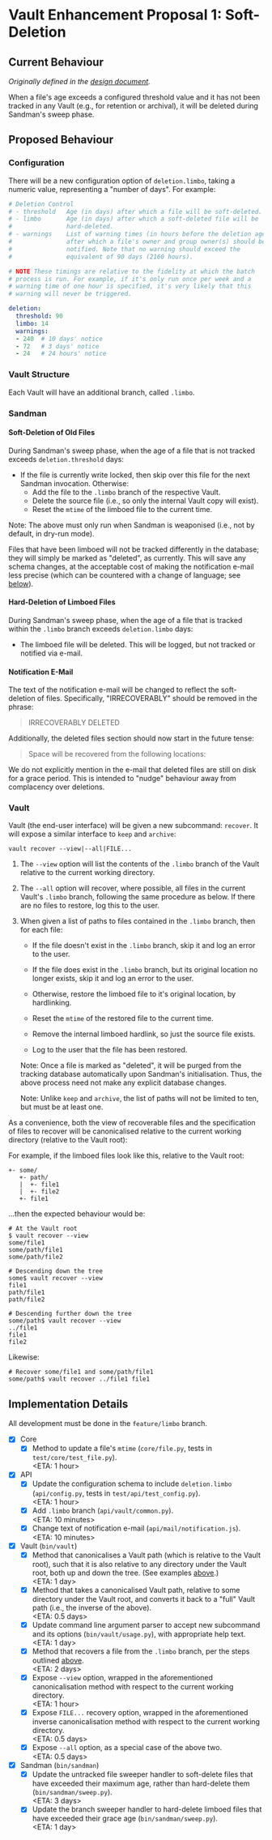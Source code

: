 # Vault Enhancement Proposal 1: Soft-Deletion

## Current Behaviour

_Originally defined in the [design document](/doc/dev/design.md)._

When a file's age exceeds a configured threshold value and it has not
been tracked in any Vault (e.g., for retention or archival), it will be
deleted during Sandman's sweep phase.

## Proposed Behaviour

### Configuration

There will be a new configuration option of `deletion.limbo`, taking a
numeric value, representing a "number of days". For example:

```yml
# Deletion Control
# - threshold   Age (in days) after which a file will be soft-deleted.
# - limbo       Age (in days) after which a soft-deleted file will be
#               hard-deleted.
# - warnings    List of warning times (in hours before the deletion age)
#               after which a file's owner and group owner(s) should be
#               notified. Note that no warning should exceed the
#               equivalent of 90 days (2160 hours).

# NOTE These timings are relative to the fidelity at which the batch
# process is run. For example, if it's only run once per week and a
# warning time of one hour is specified, it's very likely that this
# warning will never be triggered.

deletion:
  threshold: 90
  limbo: 14
  warnings:
  - 240  # 10 days' notice
  - 72   # 3 days' notice
  - 24   # 24 hours' notice
```

### Vault Structure

Each Vault will have an additional branch, called `.limbo`.

### Sandman

#### Soft-Deletion of Old Files

During Sandman's sweep phase, when the age of a file that is not tracked
exceeds `deletion.threshold` days:

* If the file is currently write locked, then skip over this file for
  the next Sandman invocation. Otherwise:
  * Add the file to the `.limbo` branch of the respective Vault.
  * Delete the source file (i.e., so only the internal Vault copy will
    exist).
  * Reset the `mtime` of the limboed file to the current time.

Note: The above must only run when Sandman is weaponised (i.e., not by
default, in dry-run mode).

Files that have been limboed will not be tracked differently in the
database; they will simply be marked as "deleted", as currently. This
will save any schema changes, at the acceptable cost of making the
notification e-mail less precise (which can be countered with a change
of language; see [below](#notification-e-mail)).

#### Hard-Deletion of Limboed Files

During Sandman's sweep phase, when the age of a file that is tracked
within the `.limbo` branch exceeds `deletion.limbo` days:

* The limboed file will be deleted. This will be logged, but not tracked
  or notified via e-mail.

#### Notification E-Mail

The text of the notification e-mail will be changed to reflect the
soft-deletion of files. Specifically, "IRRECOVERABLY" should be removed
in the phrase:

> IRRECOVERABLY DELETED

Additionally, the deleted files section should now start in the future
tense:

> Space will be recovered from the following locations:

We do not explicitly mention in the e-mail that deleted files are still
on disk for a grace period. This is intended to "nudge" behaviour away
from complacency over deletions.

### Vault

Vault (the end-user interface) will be given a new subcommand:
`recover`. It will expose a similar interface to `keep` and `archive`:

    vault recover --view|--all|FILE...

1. The `--view` option will list the contents of the `.limbo` branch
   of the Vault relative to the current working directory.

2. The `--all` option will recover, where possible, all files in the
   current Vault's `.limbo` branch, following the same procedure as
   below. If there are no files to restore, log this to the user.

3. When given a list of paths to files contained in the `.limbo` branch,
   then for each file:

   * If the file doesn't exist in the `.limbo` branch, skip it and log
     an error to the user.

   * If the file does exist in the `.limbo` branch, but its original
     location no longer exists, skip it and log an error to the user.

   * Otherwise, restore the limboed file to it's original location, by
     hardlinking.

   * Reset the `mtime` of the restored file to the current time.

   * Remove the internal limboed hardlink, so just the source file
     exists.

   * Log to the user that the file has been restored.

   Note: Once a file is marked as "deleted", it will be purged from the
   tracking database automatically upon Sandman's initialisation. Thus,
   the above process need not make any explicit database changes.

   Note: Unlike `keep` and `archive`, the list of paths will not be
   limited to ten, but must be at least one.

As a convenience, both the view of recoverable files and the
specification of files to recover will be canonicalised relative to the
current working directory (relative to the Vault root):

For example, if the limboed files look like this, relative to the Vault
root:

    +- some/
       +- path/
       |  +- file1
       |  +- file2
       +- file1

...then the expected behaviour would be:

    # At the Vault root
    $ vault recover --view
    some/file1
    some/path/file1
    some/path/file2

    # Descending down the tree
    some$ vault recover --view
    file1
    path/file1
    path/file2

    # Descending further down the tree
    some/path$ vault recover --view
    ../file1
    file1
    file2

Likewise:

    # Recover some/file1 and some/path/file1
    some/path$ vault recover ../file1 file1

## Implementation Details

All development must be done in the `feature/limbo` branch.

* [x] Core
  * [x] Method to update a file's `mtime` (`core/file.py`, tests in
        `test/core/test_file.py`).\
        <ETA: 1 hour>
* [x] API
  * [x] Update the configuration schema to include `deletion.limbo`
        (`api/config.py`, tests in `test/api/test_config.py`).\
        <ETA: 1 hour>
  * [x] Add `.limbo` branch (`api/vault/common.py`).\
        <ETA: 10 minutes>
  * [x] Change text of notification e-mail
        (`api/mail/notification.js`).\
        <ETA: 10 minutes>
* [x] Vault (`bin/vault`)
  * [x] Method that canonicalises a Vault path (which is relative to the
        Vault root), such that it is also relative to any directory
        under the Vault root, both up and down the tree. (See examples
        [above](#vault).)\
        <ETA: 1 day>
  * [x] Method that takes a canonicalised Vault path, relative to some
        directory under the Vault root, and converts it back to a "full"
        Vault path (i.e., the inverse of the above).\
        <ETA: 0.5 days>
  * [x] Update command line argument parser to accept new subcommand and
        its options (`bin/vault/usage.py`), with appropriate help text.\
        <ETA: 1 day>
  * [x] Method that recovers a file from the `.limbo` branch, per the
        steps outlined [above](#vault).\
        <ETA: 2 days>
  * [x] Expose `--view` option, wrapped in the aforementioned
        canonicalisation method with respect to the current working
        directory.\
        <ETA: 1 hour>
  * [x] Expose `FILE...` recovery option, wrapped in the aforementioned
        inverse canonicalisation method with respect to the current
        working directory.\
        <ETA: 0.5 days>
  * [x] Expose `--all` option, as a special case of the above two.\
        <ETA: 0.5 days>
* [x] Sandman (`bin/sandman`)
  * [x] Update the untracked file sweeper handler to soft-delete files
        that have exceeded their maximum age, rather than hard-delete
        them (`bin/sandman/sweep.py`).\
        <ETA: 3 days>
  * [x] Update the branch sweeper handler to hard-delete limboed files
        that have exceeded their grace age (`bin/sandman/sweep.py`).\
        <ETA: 1 day>
